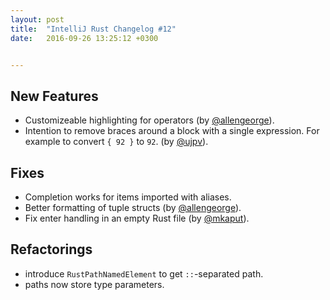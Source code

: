 ```yaml
---
layout: post
title:  "IntelliJ Rust Changelog #12"
date:   2016-09-26 13:25:12 +0300


---
```


## New Features

* Customizeable highlighting for operators (by [@allengeorge]).
* Intention to remove braces around a block with a single expression. For
  example to convert `{ 92 }` to `92`. (by [@ujpv]).


## Fixes

* Completion works for items imported with aliases.
* Better formatting of tuple structs (by [@allengeorge]).
* Fix enter handling in an empty Rust file (by [@mkaput]).


## Refactorings

* introduce `RustPathNamedElement` to get `::`-separated path.
* paths now store type parameters.


[@mkaput]: https://github.com/mkaput
[@kumbayo]: https://github.com/kumbayo
[@allengeorge]: https://github.com/allengeorge
[@ujpv]: https://github.com/ujpv
